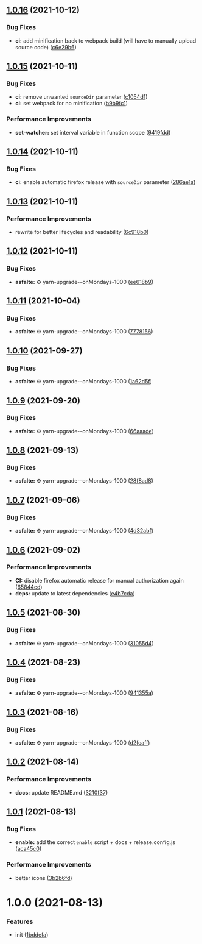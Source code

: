 ## [1.0.16](https://github.com/bamdadsabbagh/twitch-reverse-channels--extension/compare/v1.0.15...v1.0.16) (2021-10-12)


### Bug Fixes

* **ci:** add minification back to webpack build (will have to manually upload source code) ([c6e29b6](https://github.com/bamdadsabbagh/twitch-reverse-channels--extension/commit/c6e29b6854e74c958cfed7da5f116c1d1329e185))

## [1.0.15](https://github.com/bamdadsabbagh/twitch-reverse-channels--extension/compare/v1.0.14...v1.0.15) (2021-10-11)


### Bug Fixes

* **ci:** remove unwanted `sourceDir` parameter ([c1054d1](https://github.com/bamdadsabbagh/twitch-reverse-channels--extension/commit/c1054d15ea09a07bd21bed6c00726673171e81c9))
* **ci:** set webpack for no minification ([b9b9fc1](https://github.com/bamdadsabbagh/twitch-reverse-channels--extension/commit/b9b9fc1f000c203b1d4047751290f91bf7ed0ab6))


### Performance Improvements

* **set-watcher:** set interval variable in function scope ([9419fdd](https://github.com/bamdadsabbagh/twitch-reverse-channels--extension/commit/9419fddf12715cd32e1a00fc9591d395e8e4c609))

## [1.0.14](https://github.com/bamdadsabbagh/twitch-reverse-channels--extension/compare/v1.0.13...v1.0.14) (2021-10-11)


### Bug Fixes

* **ci:** enable automatic firefox release with `sourceDir` parameter ([286ae1a](https://github.com/bamdadsabbagh/twitch-reverse-channels--extension/commit/286ae1ae0e5978f61fc98a625b630cc1cd82c153))

## [1.0.13](https://github.com/bamdadsabbagh/twitch-reverse-channels--extension/compare/v1.0.12...v1.0.13) (2021-10-11)


### Performance Improvements

* rewrite for better lifecycles and readability ([6c918b0](https://github.com/bamdadsabbagh/twitch-reverse-channels--extension/commit/6c918b03c188f24a2ca18cdd226ebb0b445c8d22))

## [1.0.12](https://github.com/bamdadsabbagh/twitch-reverse-channels--extension/compare/v1.0.11...v1.0.12) (2021-10-11)


### Bug Fixes

* **asfalte:** ⚙️ yarn-upgrade--onMondays-1000 ([ee618b9](https://github.com/bamdadsabbagh/twitch-reverse-channels--extension/commit/ee618b959299378367dd4c1f20311656aa219dad))

## [1.0.11](https://github.com/bamdadsabbagh/twitch-reverse-channels--extension/compare/v1.0.10...v1.0.11) (2021-10-04)


### Bug Fixes

* **asfalte:** ⚙️ yarn-upgrade--onMondays-1000 ([7778156](https://github.com/bamdadsabbagh/twitch-reverse-channels--extension/commit/77781560ddee4b40695b53ab6d487ea70955c597))

## [1.0.10](https://github.com/bamdadsabbagh/twitch-reverse-channels--extension/compare/v1.0.9...v1.0.10) (2021-09-27)


### Bug Fixes

* **asfalte:** ⚙️ yarn-upgrade--onMondays-1000 ([1a62d5f](https://github.com/bamdadsabbagh/twitch-reverse-channels--extension/commit/1a62d5fe119af139130daa5f53cf5b6d1d6d32ff))

## [1.0.9](https://github.com/bamdadsabbagh/twitch-reverse-channels--extension/compare/v1.0.8...v1.0.9) (2021-09-20)


### Bug Fixes

* **asfalte:** ⚙️ yarn-upgrade--onMondays-1000 ([66aaade](https://github.com/bamdadsabbagh/twitch-reverse-channels--extension/commit/66aaade87d1f286ec418afcef73cd106e7c11d8f))

## [1.0.8](https://github.com/bamdadsabbagh/twitch-reverse-channels--extension/compare/v1.0.7...v1.0.8) (2021-09-13)


### Bug Fixes

* **asfalte:** ⚙️ yarn-upgrade--onMondays-1000 ([28f8ad8](https://github.com/bamdadsabbagh/twitch-reverse-channels--extension/commit/28f8ad80dfa30c5c3bd38563438a7b09da585543))

## [1.0.7](https://github.com/bamdadsabbagh/twitch-reverse-channels--extension/compare/v1.0.6...v1.0.7) (2021-09-06)


### Bug Fixes

* **asfalte:** ⚙️ yarn-upgrade--onMondays-1000 ([4d32abf](https://github.com/bamdadsabbagh/twitch-reverse-channels--extension/commit/4d32abfea59466ac78d95281743983230ef6fac5))

## [1.0.6](https://github.com/bamdadsabbagh/twitch-reverse-channels--extension/compare/v1.0.5...v1.0.6) (2021-09-02)


### Performance Improvements

* **CI:** disable firefox automatic release for manual authorization again ([65844cd](https://github.com/bamdadsabbagh/twitch-reverse-channels--extension/commit/65844cd793137be2cba4bc45181f3d7a3b98ffbf))
* **deps:** update to latest dependencies ([e4b7cda](https://github.com/bamdadsabbagh/twitch-reverse-channels--extension/commit/e4b7cdad2ca1f965ffb5dff51a8421f29fd7a9d4))

## [1.0.5](https://github.com/bamdadsabbagh/twitch-reverse-channels--extension/compare/v1.0.4...v1.0.5) (2021-08-30)


### Bug Fixes

* **asfalte:** ⚙️ yarn-upgrade--onMondays-1000 ([31055d4](https://github.com/bamdadsabbagh/twitch-reverse-channels--extension/commit/31055d4b5beb88b749e259d6c5e4c0a5baa8d271))

## [1.0.4](https://github.com/bamdadsabbagh/twitch-reverse-channels--extension/compare/v1.0.3...v1.0.4) (2021-08-23)


### Bug Fixes

* **asfalte:** ⚙️ yarn-upgrade--onMondays-1000 ([941355a](https://github.com/bamdadsabbagh/twitch-reverse-channels--extension/commit/941355a7a9c1459281debdd34e9da6bf96152eb6))

## [1.0.3](https://github.com/bamdadsabbagh/twitch-reverse-channels--extension/compare/v1.0.2...v1.0.3) (2021-08-16)


### Bug Fixes

* **asfalte:** ⚙️ yarn-upgrade--onMondays-1000 ([d2fcaff](https://github.com/bamdadsabbagh/twitch-reverse-channels--extension/commit/d2fcafffad9be469104e5dc30a09cfc97882c23c))

## [1.0.2](https://github.com/bamdadsabbagh/twitch-reverse-channels--extension/compare/v1.0.1...v1.0.2) (2021-08-14)


### Performance Improvements

* **docs:** update README.md ([3210f37](https://github.com/bamdadsabbagh/twitch-reverse-channels--extension/commit/3210f373d6482f0a54da730433f6cabba2d1ec8a))

## [1.0.1](https://github.com/bamdadsabbagh/twitch-reverse-channels--extension/compare/v1.0.0...v1.0.1) (2021-08-13)


### Bug Fixes

* **enable:** add the correct `enable` script + docs + release.config.js ([aca45c0](https://github.com/bamdadsabbagh/twitch-reverse-channels--extension/commit/aca45c04edf350c3249236f1dddabd37572e3eb1))


### Performance Improvements

* better icons ([3b2b6fd](https://github.com/bamdadsabbagh/twitch-reverse-channels--extension/commit/3b2b6fd7766a84e56389979f6f56fc2733b2903c))

# 1.0.0 (2021-08-13)


### Features

* init ([1bddefa](https://github.com/bamdadsabbagh/twitch-reverse-channels--extension/commit/1bddefa78dfb131f08f2cfb29aa2ba62a9e3d8a4))
